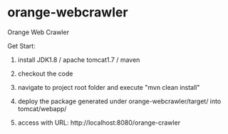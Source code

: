 # orange-webcrawler
Orange Web Crawler

Get Start:
1. install JDK1.8 / apache tomcat1.7 / maven 

2. checkout the code

3. navigate to project root folder and execute "mvn clean install"

3. deploy the package generated under orange-webcrawler/target/ into tomcat/webapp/

4. access with URL: http://localhost:8080/orange-crawler
